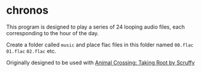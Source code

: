 # chronos

This program is designed to play a series of 24 looping audio files, each corresponding to the hour of the day.

Create a folder called `music` and place flac files in this folder named `00.flac` `01.flac` `02.flac` etc.

Originally designed to be used with [Animal Crossing: Taking Root by Scruffy](https://scruffymusic.bandcamp.com/album/animal-crossing-taking-root-2)
